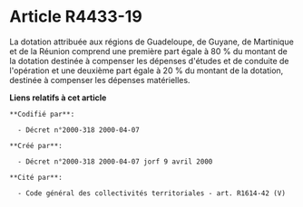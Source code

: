 # Article R4433-19

La dotation attribuée aux régions de Guadeloupe, de Guyane, de Martinique et de la Réunion comprend une première part égale à
80 % du montant de la dotation destinée à compenser les dépenses d'études et de conduite de l'opération et une deuxième part
égale à 20 % du montant de la dotation, destinée à compenser les dépenses matérielles.

**Liens relatifs à cet article**

	**Codifié par**:

	  - Décret n°2000-318 2000-04-07

	**Créé par**:

	  - Décret n°2000-318 2000-04-07 jorf 9 avril 2000

	**Cité par**:

	  - Code général des collectivités territoriales - art. R1614-42 (V)
